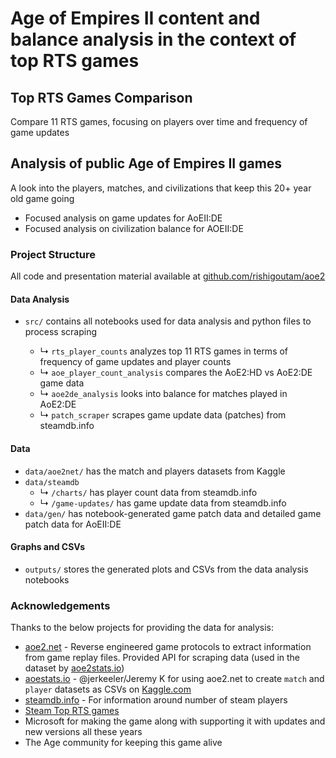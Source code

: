 # Age of Empires II content and balance analysis in the context of top RTS games

## Top RTS Games Comparison
Compare 11 RTS games, focusing on players over time and frequency of game updates

## Analysis of public Age of Empires II games

A look into the players, matches, and civilizations that keep this 20+ year old game going
* Focused analysis on game updates for AoEII:DE
* Focused analysis on civilization balance for AOEII:DE

### Project Structure
All code and presentation material available at [github.com/rishigoutam/aoe2](github.com/rishigoutam/aoe2)

#### Data Analysis
* `src/` contains all notebooks used for data analysis and python files to process scraping 

    - ↳ `rts_player_counts` analyzes top 11 RTS games in terms of frequency of game updates and player counts
    - ↳ `aoe_player_count_analysis` compares the AoE2:HD vs AoE2:DE game data
    - ↳ `aoe2de_analysis` looks into balance for matches played in AoE2:DE
    - ↳ `patch_scraper` scrapes game update data (patches) from steamdb.info

#### Data
* `data/aoe2net/` has the match and players datasets from Kaggle
* `data/steamdb`
  * ↳ `/charts/` has player count data from steamdb.info 
  * ↳ `/game-updates/` has game update data from steamdb.info
* `data/gen/` has notebook-generated game patch data and detailed game patch data for AoEII:DE

#### Graphs and CSVs
* `outputs/` stores the generated plots and CSVs from the data analysis notebooks

### Acknowledgements

Thanks to the below projects for providing the data for analysis:

- [aoe2.net](aoe2.net#api) - Reverse engineered game protocols to extract information from game replay files. Provided API for scraping data (used in the dataset by [aoe2stats.io](aoe2stats.io))
- [aoestats.io](aoestats.io) - @jerkeeler/Jeremy K for using aoe2.net to create `match` and `player` datasets as CSVs on [Kaggle.com](https://www.kaggle.com/jerkeeler/aoestats-io-example/data)
- [steamdb.info](https://steamdb.info/app/813780/graphs/) - For information around number of steam players
- [Steam Top RTS games](https://store.steampowered.com/tags/en/RTS/?flavor=contenthub_toprated)
- Microsoft for making the game along with supporting it with updates and new versions all these years
- The Age community for keeping this game alive
